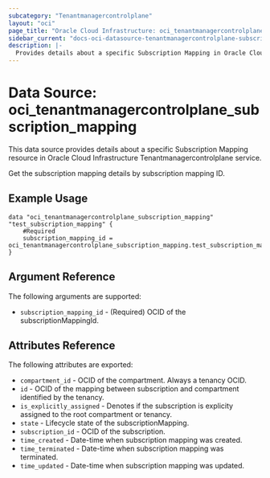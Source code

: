 ```yaml
---
subcategory: "Tenantmanagercontrolplane"
layout: "oci"
page_title: "Oracle Cloud Infrastructure: oci_tenantmanagercontrolplane_subscription_mapping"
sidebar_current: "docs-oci-datasource-tenantmanagercontrolplane-subscription_mapping"
description: |-
  Provides details about a specific Subscription Mapping in Oracle Cloud Infrastructure Tenantmanagercontrolplane service
---
```


# Data Source: oci_tenantmanagercontrolplane_subscription_mapping
This data source provides details about a specific Subscription Mapping resource in Oracle Cloud Infrastructure Tenantmanagercontrolplane service.

Get the subscription mapping details by subscription mapping ID.

## Example Usage

```hcl
data "oci_tenantmanagercontrolplane_subscription_mapping" "test_subscription_mapping" {
	#Required
	subscription_mapping_id = oci_tenantmanagercontrolplane_subscription_mapping.test_subscription_mapping.id
}
```

## Argument Reference

The following arguments are supported:

* `subscription_mapping_id` - (Required) OCID of the subscriptionMappingId.


## Attributes Reference

The following attributes are exported:

* `compartment_id` - OCID of the compartment. Always a tenancy OCID.
* `id` - OCID of the mapping between subscription and compartment identified by the tenancy.
* `is_explicitly_assigned` - Denotes if the subscription is explicity assigned to the root compartment or tenancy.
* `state` - Lifecycle state of the subscriptionMapping.
* `subscription_id` - OCID of the subscription.
* `time_created` - Date-time when subscription mapping was created.
* `time_terminated` - Date-time when subscription mapping was terminated.
* `time_updated` - Date-time when subscription mapping was updated.

